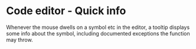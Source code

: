 # Code editor - Quick info

Whenever the mouse dwells on a symbol etc in the editor, a tooltip displays some info about the symbol, including documented exceptions the function may throw.